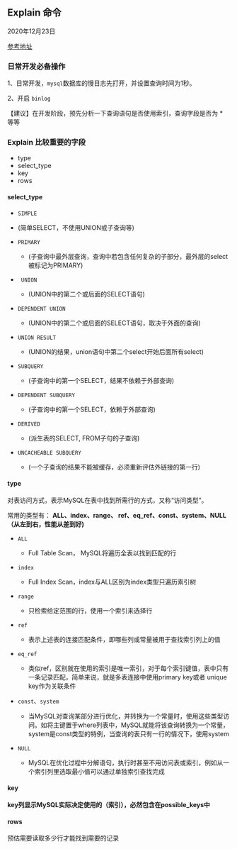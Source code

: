 ## Explain 命令

2020年12月23日



[参考地址](https://www.cnblogs.com/tufujie/p/9413852.html)



### 日常开发必备操作

1、日常开发，`mysql`数据库的慢日志先打开，并设置查询时间为1秒。

2、开启 `binlog`



【建议】在开发阶段，预先分析一下查询语句是否使用索引，查询字段是否为 * 等等



### Explain 比较重要的字段

- type
- select_type 
- key
- rows



#### select_type

-  `SIMPLE` 
  - (简单SELECT，不使用UNION或子查询等)

- ` PRIMARY `
  - (子查询中最外层查询，查询中若包含任何复杂的子部分，最外层的select被标记为PRIMARY)

- ` UNION` 
  - (UNION中的第二个或后面的SELECT语句)

- `DEPENDENT UNION`
  - (UNION中的第二个或后面的SELECT语句，取决于外面的查询)

- `UNION RESULT`
  - (UNION的结果，union语句中第二个select开始后面所有select)

- `SUBQUERY`
  - (子查询中的第一个SELECT，结果不依赖于外部查询)

- `DEPENDENT SUBQUERY`
  - (子查询中的第一个SELECT，依赖于外部查询)

- `DERIVED`
  - (派生表的SELECT, FROM子句的子查询)

- `UNCACHEABLE SUBQUERY`
  - (一个子查询的结果不能被缓存，必须重新评估外链接的第一行)

 

#### type

对表访问方式，表示MySQL在表中找到所需行的方式，又称“访问类型”。

常用的类型有： **ALL、index、range、 ref、eq_ref、const、system、NULL（从左到右，性能从差到好)**

- `ALL`
  - Full Table Scan， MySQL将遍历全表以找到匹配的行

- `index`
  - Full Index Scan，index与ALL区别为index类型只遍历索引树

- `range`
  - 只检索给定范围的行，使用一个索引来选择行

- `ref`
  - 表示上述表的连接匹配条件，即哪些列或常量被用于查找索引列上的值

- `eq_ref`
  - 类似ref，区别就在使用的索引是唯一索引，对于每个索引键值，表中只有一条记录匹配，简单来说，就是多表连接中使用primary key或者 unique key作为关联条件

- `const`、`system`
  - 当MySQL对查询某部分进行优化，并转换为一个常量时，使用这些类型访问。如将主键置于where列表中，MySQL就能将该查询转换为一个常量，system是const类型的特例，当查询的表只有一行的情况下，使用system

- `NULL`
  - MySQL在优化过程中分解语句，执行时甚至不用访问表或索引，例如从一个索引列里选取最小值可以通过单独索引查找完成



#### key 

**key列显示MySQL实际决定使用的（索引），必然包含在possible_keys中**



#### rows 

预估需要读取多少行才能找到需要的记录
